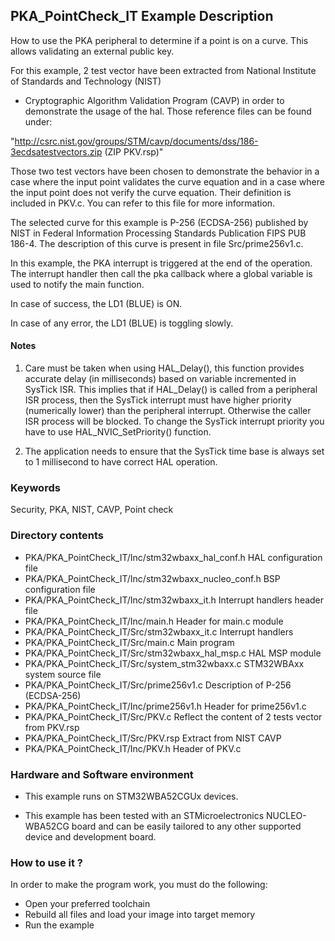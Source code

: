 ## <b>PKA_PointCheck_IT Example Description</b>

How to use the PKA peripheral to determine if a point is on a curve. This 
allows validating an external public key.

For this example, 2 test vector have been extracted from National Institute of Standards and Technology (NIST)

 - Cryptographic Algorithm Validation Program (CAVP) in order to demonstrate the usage of the hal.
Those reference files can be found under:

"http://csrc.nist.gov/groups/STM/cavp/documents/dss/186-3ecdsatestvectors.zip (ZIP PKV.rsp)"

Those two test vectors have been chosen to demonstrate the behavior in a case where the input point validates
the curve equation and in a case where the input point does not verify the curve equation. Their definition
is included in PKV.c. You can refer to this file for more information.

The selected curve for this example is P-256 (ECDSA-256) published by NIST in 
Federal Information Processing Standards Publication FIPS PUB 186-4. The description
of this curve is present in file Src/prime256v1.c.

In this example, the PKA interrupt is triggered at the end of the operation. The interrupt handler then
call the pka callback where a global variable is used to notify the main function.

In case of success, the LD1 (BLUE) is ON.

In case of any error, the LD1 (BLUE) is toggling slowly.

#### <b>Notes</b>

 1. Care must be taken when using HAL_Delay(), this function provides accurate delay (in milliseconds)
    based on variable incremented in SysTick ISR. This implies that if HAL_Delay() is called from
    a peripheral ISR process, then the SysTick interrupt must have higher priority (numerically lower)
    than the peripheral interrupt. Otherwise the caller ISR process will be blocked.
    To change the SysTick interrupt priority you have to use HAL_NVIC_SetPriority() function.
      
 2. The application needs to ensure that the SysTick time base is always set to 1 millisecond
    to have correct HAL operation.

### <b>Keywords</b>

Security, PKA, NIST, CAVP, Point check

### <b>Directory contents</b>
  
  - PKA/PKA_PointCheck_IT/Inc/stm32wbaxx_hal_conf.h    HAL configuration file
  - PKA/PKA_PointCheck_IT/Inc/stm32wbaxx_nucleo_conf.h BSP configuration file
  - PKA/PKA_PointCheck_IT/Inc/stm32wbaxx_it.h          Interrupt handlers header file
  - PKA/PKA_PointCheck_IT/Inc/main.h                   Header for main.c module
  - PKA/PKA_PointCheck_IT/Src/stm32wbaxx_it.c          Interrupt handlers
  - PKA/PKA_PointCheck_IT/Src/main.c                   Main program
  - PKA/PKA_PointCheck_IT/Src/stm32wbaxx_hal_msp.c     HAL MSP module 
  - PKA/PKA_PointCheck_IT/Src/system_stm32wbaxx.c      STM32WBAxx system source file
  - PKA/PKA_PointCheck_IT/Src/prime256v1.c             Description of P-256 (ECDSA-256)
  - PKA/PKA_PointCheck_IT/Inc/prime256v1.h             Header for prime256v1.c
  - PKA/PKA_PointCheck_IT/Src/PKV.c                    Reflect the content of 2 tests vector from PKV.rsp
  - PKA/PKA_PointCheck_IT/Src/PKV.rsp                  Extract from NIST CAVP
  - PKA/PKA_PointCheck_IT/Inc/PKV.h                    Header of PKV.c

### <b>Hardware and Software environment</b>

  - This example runs on STM32WBA52CGUx devices.
  
  - This example has been tested with an STMicroelectronics NUCLEO-WBA52CG
    board and can be easily tailored to any other supported device 
    and development board.

### <b>How to use it ?</b>

In order to make the program work, you must do the following:

 - Open your preferred toolchain 
 - Rebuild all files and load your image into target memory
 - Run the example
 
 